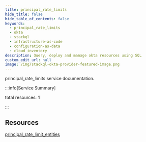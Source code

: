```yaml
---
title: principal_rate_limits
hide_title: false
hide_table_of_contents: false
keywords:
  - principal_rate_limits
  - okta
  - stackql
  - infrastructure-as-code
  - configuration-as-data
  - cloud inventory
description: Query, deploy and manage okta resources using SQL
custom_edit_url: null
image: /img/stackql-okta-provider-featured-image.png
---
```


principal_rate_limits service documentation.

:::info[Service Summary]

total resources: __1__  

:::

## Resources
<div class="row">
<div class="providerDocColumn">
<a href="/services/principal_rate_limits/principal_rate_limit_entities/">principal_rate_limit_entities</a>
</div>
<div class="providerDocColumn">

</div>
</div>